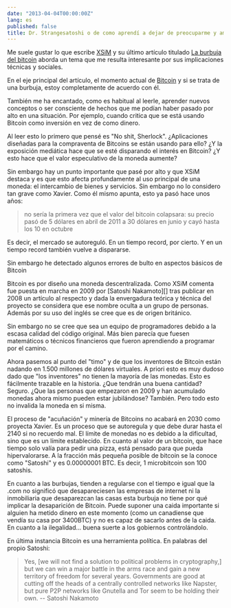 ```yaml
---
date: "2013-04-04T00:00:00Z"
lang: es
published: false
title: Dr. Strangesatoshi o de como aprendí a dejar de preocuparme y amar Bitcoin
---
```


Me suele gustar lo que escribe [XSiM][] y su último artículo titulado
[La burbuja del bitcoin][XSiMBitcoin] aborda un tema que me resulta interesante
por sus implicaciones técnicas y sociales.

En el eje principal del artículo, el momento actual de [Bitcoin][] y si se trata
de una burbuja, estoy completamente de acuerdo con él.

También me ha encantado, como es habitual al leerle, aprender nuevos conceptos o
ser consciente de hechos que me podían haber pasado por alto en una
situación. Por ejemplo, cuando critica que se está usando Bitcoin como inversión
en vez de como dinero.

Al leer esto lo primero que pensé es "No shit, Sherlock". ¿Aplicaciones
diseñadas para la compraventa de Bitcoins se están usando para ello? ¿Y la
exposición mediática hace que se esté disparando el interés en Bitcoin? ¿Y esto
hace que el valor especulativo de la moneda aumente?

Sin embargo hay un punto importante que pasé por alto y que XSiM destaca y es
que esto afecta profundamente al uso principal de una moneda: el intercambio de
bienes y servicios. Sin embargo no lo considero tan grave como Xavier. Como él
mismo apunta, esto ya pasó hace unos años:

> no sería la primera vez que el valor del bitcoin colapsara: su precio pasó de
> 5 dólares en abril de 2011 a 30 dólares en junio y cayó hasta los 10 en
> octubre

Es decir, el mercado se autoreguló. En un tiempo record, por cierto. Y en un
tiempo record también vuelve a dispararse.

Sin embargo he detectado algunos errores de bulto en aspectos básicos de Bitcoin

Bitcoin es por diseño una moneda descentralizada. Como XSiM comenta fue puesta
en marcha en 2009 por [Satoshi Nakamoto][] tras publicar en 2008 un artículo al
respecto y dada la envergadura teórica y técnica del proyecto se considera que
ese nombre oculta a un grupo de personas. Además por su uso del inglés se cree
que es de origen británico.

Sin embargo no se cree que sea un equipo de programadores debido a la escasa
calidad del código original. Más bien parecía que fuesen matemáticos o técnicos
financieros que fueron aprendiendo a programar por el camino.

Ahora pasemos al punto del "timo" y de que los inventores de Bitcoin están
nadando en 1.500 millones de dólares virtuales. A priori esto es muy dudoso dado
que "los inventores" no tienen la mayoría de las monedas. Esto es fácilmente
trazable en la historia. ¿Que tendrán una buena cantidad? Seguro. ¿Que las
personas que empezaron en 2009 y han acumulado monedas ahora mismo pueden estar
jubilándose? También. Pero todo esto no invalida la moneda en si misma.

El proceso de "acuñación" y minería de Bitcoins no acabará en 2030 como proyecta
Xavier. Es un proceso que se autoregula y que debe durar hasta el 2140 si no
recuerdo mal. El límite de monedas no es debido a la dificultad, sino que es un
límite establecido. En cuanto al valor de un bitcoin, que hace tiempo solo valía
para pedir una pizza, está pensado para que pueda hipervalorarse. A la fracción
más pequeña posible de bitcoin se la conoce como "Satoshi" y es 0.00000001
BTC. Es decir, 1 microbitcoin son 100 satoshis.

En cuanto a las burbujas, tienden a regularse con el tiempo e igual que la .com
no significó que desapareciesen las empresas de internet ni la inmobiliaria que
desaparezcan las casas esta burbuja no tiene por qué implicar la desaparición de
Bitcoin. Puede suponer una caida importante si alguien ha metido dinero en este
momento (como un canadiense que vendía su casa por 3400BTC) y no es capaz de
sacarlo antes de la caida. En cuanto a la ilegalidad... buena suerte a los
gobiernos controlándolo.


En última instancia Bitcoin es una herramienta política. En palabras del propio
Satoshi:

> Yes, [we will not find a solution to political problems in cryptography,] but
> we can win a major battle in the arms race and gain a new territory of freedom
> for several years. Governments are good at cutting off the heads of a
> centrally controlled networks like Napster, but pure P2P networks like
> Gnutella and Tor seem to be holding their own. -- Satoshi Nakamoto



[XSiM]: http://salaimartin.com/
[XSiMBitcoin]: http://salaimartin.com/randomthoughts/item/589-la-burbuja-del-bitcoin.html
[Bitcoin]: http://bitcoin.org/
